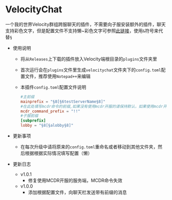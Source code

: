 # VelocityChat

一个我的世界Velocity群组跨服聊天的插件，不需要向子服安装额外的插件，聊天支持彩色文字，但是配置文件不支持懒~彩色文字可参照[此链接](https://wiki.biligame.com/mc/%E6%A0%BC%E5%BC%8F%E5%8C%96%E4%BB%A3%E7%A0%81)，使用`&`符号来代替`§`

- 使用说明

  - 将从`Releases`上下载的插件放入Velocity端根目录的`plugins`文件夹里

  - 首次运行会在`plugins`文件里生成`velocitychat`文件夹下的`config.toml`配置文件，推荐使用`Notepad++`来编辑

  - 本插件`config.toml`配置文件说明

    ```toml
    #主前缀
    mainprefix = "§8[§6testServerName§8]"
    #在此处填写mcdr命令的前缀,如果没有使用mcdr开服的请保持默认，如果使用mcdr开服请根据实际情况填写
    mcdr_command_prefix = "!!"
    #子服前缀
    [subprefix]
    lobby = "§8[§alobby§8]"
    ```

- 更新事项

  - 在每次升级中请将原来的`config.toml`重命名或者移动到其他文件夹，然后根据根据实际情况填写配置（懒）
  
- 更新日志

  - v1.0.1
    - 修复使用MCDR开服的服务端，MCDR命令失效
  - v1.0.0
    - 添加根据配置文件，向聊天栏发送带有前缀的消息
